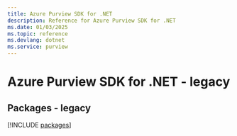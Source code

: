 ```yaml
---
title: Azure Purview SDK for .NET
description: Reference for Azure Purview SDK for .NET
ms.date: 01/03/2025
ms.topic: reference
ms.devlang: dotnet
ms.service: purview
---
```

# Azure Purview SDK for .NET - legacy
## Packages - legacy
[!INCLUDE [packages](purview-index.md)]